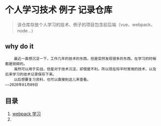 # 个人学习技术 例子 记录仓库
> 该仓库存放个人学习的技术、例子的项目包含前后端（vue、webpack、node...）



## why do it

```text
	最近一直想沉淀一下，工作几年的技术的东西，但是突然发现很多的东西，在学习的时候都是琐碎的。
	虽然可以用于实战，但是对于技术沉淀，却很是不利。所以现在将平时常用的技术、以及后来学习的技术记录保存下来。
	以后想要复习资料，也可以直接到这儿来查看。																							——2020年01月09日

```



## 目录

1. [webpack 学习](./study-webpack)
2. 
